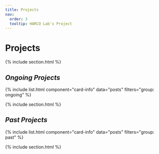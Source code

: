```yaml
---
title: Projects
nav:
  order: 3
  tooltip: HARCO Lab's Project
---
```


# <i class="fas fa-lightbulb"></i> **Projects**


{% include section.html %}

## <i class="fas fa-paper-plane"></i> *Ongoing Projects*
{% include list.html 
component="card-info" 
data="posts" 
filters="group: ongoing" %}

{% include section.html %}

## <i class="far fa-paper-plane"></i> *Past Projects*
{% include list.html 
component="card-info" 
data="posts" 
filters="group: past" %}

{% include section.html %}




